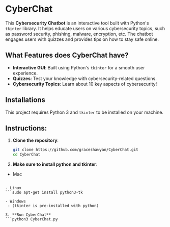 # CyberChat

This **Cybersecurity Chatbot** is an interactive tool built with Python's `tkinter` library. It helps educate users on various cybersecurity topics, such as password security, phishing, malware, encryption, etc. The chatbot engages users with quizzes and provides tips on how to stay safe online.

## What Features does CyberChat have?

- **Interactive GUI**: Built using Python's `tkinter` for a smooth user experience.
- **Quizzes**: Test your knowledge with cybersecurity-related questions.
- **Cybersecurity Topics**: Learn about 10 key aspects of cybersecurity!

## Installations

This project requires Python 3 and `tkinter` to be installed on your machine.

## Instructions:

 1. **Clone the repository**:
    ```bash
    git clone https://github.com/graceshawyan/CyberChat.git
    cd CyberChat
 2. **Make sure to install python and tkinter**:
   - Mac
   ```brew install python-tk

   - Linux
   ```sudo apt-get install python3-tk

   - Windows
    - (tkinter is pre-installed with python)

 3. **Run CyberChat**
   ```python3 CyberChat.py



